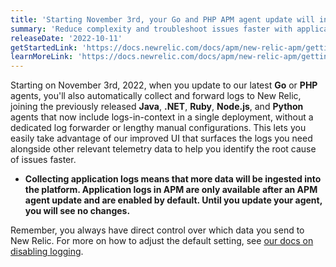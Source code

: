 ```yaml
---
title: 'Starting November 3rd, your Go and PHP APM agent update will include automatic logs in context'
summary: 'Reduce complexity and troubleshoot issues faster with application logs collection and forwarding built directly into the agents; opt out anytime'
releaseDate: '2022-10-11'
getStartedLink: 'https://docs.newrelic.com/docs/apm/new-relic-apm/getting-started/get-started-logs-context/#get-started'
learnMoreLink: 'https://docs.newrelic.com/docs/apm/new-relic-apm/getting-started/get-started-logs-context/#agents'
---
```


Starting on November 3rd, 2022, when you update to our latest **Go** or **PHP** agents, you'll also automatically collect and forward logs to New Relic, joining the previously released **Java**, **.NET**,  **Ruby**, **Node.js**, and **Python** agents that now include logs-in-context in a single deployment, without a dedicated log forwarder or lengthy manual configurations. This lets you easily take advantage of our improved UI that surfaces the logs you need alongside other relevant telemetry data to help you identify the root cause of issues faster.

* **Collecting application logs means that more data will be ingested into the platform. Application logs in APM are only available after an APM agent update and are enabled by default. Until you update your agent, you will see no changes.**

Remember, you always have direct control over which data you send to New Relic. For more on how to adjust the default setting, see [our docs on disabling logging](https://docs.newrelic.com/docs/logs/logs-context/disable-automatic-logging).
